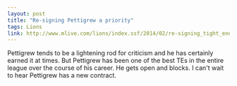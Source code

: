 ```yaml
---
layout: post
title: "Re-signing Pettigrew a priority"
tags: Lions
link: http://www.mlive.com/lions/index.ssf/2014/02/re-signing_tight_end_brandon_p.html
---
```


Pettigrew tends to be a lightening rod for criticism and he has certainly earned it at times.   But Pettigrew has been one of the best TEs in the entire league over the course of his career. He gets open and blocks.  I can't wait to hear Pettigrew has a new contract.

